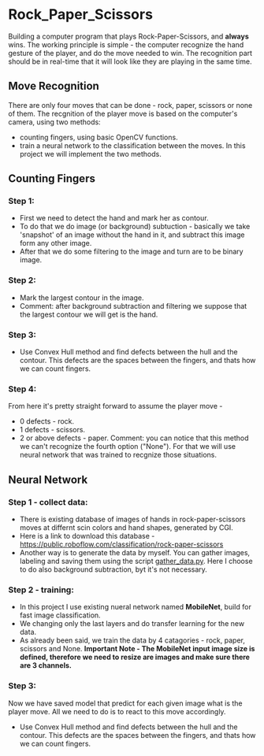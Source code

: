 # Rock_Paper_Scissors
Building a computer program that plays Rock-Paper-Scissors, and **always** wins.
The working principle is simple - the computer recognize the hand gesture of the player, and do the move needed to win.
The recognition part should be in real-time that it will look like they are playing in the same time.

## Move Recognition
There are only four moves that can be done - rock, paper, scissors or none of them.
The recgnition of the player move is based on the computer's camera, using two methods:
* counting fingers, using basic OpenCV functions. 
* train a neural network to the classification between the moves.
In this project we will implement the two methods.

## Counting Fingers
### Step 1:
* First we need to detect the hand and mark her as contour.
* To do that we do image (or background) subtuction - basically we take 'snapshot' of an image without the hand in it, and subtract this image form any other image.
* After that we do some filtering to the image and turn are to be binary image.
### Step 2:
* Mark the largest contour in the image.
* Comment: after background subtraction and filtering we suppose that the largest contour we will get is the hand. 
### Step 3:
* Use Convex Hull method and find defects between the hull and the contour. This defects are the spaces between the fingers, and thats how we can count fingers.
### Step 4:
From here it's pretty straight forward to assume the player move - 
* 0 defects - rock.
* 1 defects - scissors.
* 2 or above defects - paper.
Comment: you can notice that this method we can't recognize the fourth option ("None"). For that we will use neural network that was trained to recgnize those situations. 

## Neural Network
### Step 1 - collect data:
* There is existing database of images of hands in rock-paper-scissors moves at differnt scin colors and hand shapes, generated by CGI.
* Here is a link to download this database - https://public.roboflow.com/classification/rock-paper-scissors
* Another way is to generate the data by myself. You can gather images, labeling and saving them using the script [gather_data.py](./gather_data.py). Here I choose to do also background subtraction, byt it's not necessary.
### Step 2 - training:
* In this project I use existing nueral network named **MobileNet**, build for fast image classification.
* We changing only the last layers and do transfer learning for the new data.
* As already been said, we train the data by 4 catagories - rock, paper, scissors and None.
**Important Note - The MobileNet input image size is defined, therefore we need to resize are images and make sure there are 3 channels.**
### Step 3:
Now we have saved model that predict for each given image what is the player move.
All we need to do is to react to this move accordingly.
* Use Convex Hull method and find defects between the hull and the contour. This defects are the spaces between the fingers, and thats how we can count fingers.
